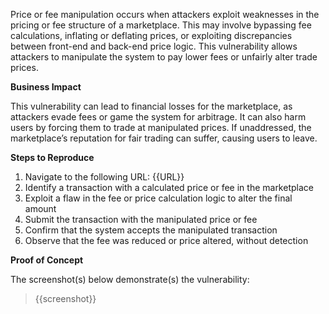 Price or fee manipulation occurs when attackers exploit weaknesses in the pricing or fee structure of a marketplace. This may involve bypassing fee calculations, inflating or deflating prices, or exploiting discrepancies between front-end and back-end price logic. This vulnerability allows attackers to manipulate the system to pay lower fees or unfairly alter trade prices.

**Business Impact**  

This vulnerability can lead to financial losses for the marketplace, as attackers evade fees or game the system for arbitrage. It can also harm users by forcing them to trade at manipulated prices. If unaddressed, the marketplace’s reputation for fair trading can suffer, causing users to leave.

**Steps to Reproduce**  

1. Navigate to the following URL: {{URL}}
1. Identify a transaction with a calculated price or fee in the marketplace
1.  Exploit a flaw in the fee or price calculation logic to alter the final amount
1. Submit the transaction with the manipulated price or fee
1. Confirm that the system accepts the manipulated transaction
1. Observe that the fee was reduced or price altered, without detection

**Proof of Concept**

The screenshot(s) below demonstrate(s) the vulnerability:
>
> {{screenshot}}
